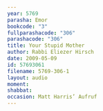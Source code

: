 ```yaml
---
year: 5769
parasha: Emor
bookcode: "3"
fullparashacode: "306"
parashacode: "306"
title: Your Stupid Mother
author: Rabbi Eliezer Hirsch
date: 2009-05-09
id: 57693061
filename: 5769-306-1
layout: audio
moment: 
shabbat: 
occasion: Matt Harris’ Aufruf
---
```

